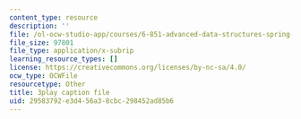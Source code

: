 ```yaml
---
content_type: resource
description: ''
file: /ol-ocw-studio-app/courses/6-851-advanced-data-structures-spring-2012/29583792e3d456a38cbc298452ad85b6_Yarwp7TNTL4.vtt
file_size: 97801
file_type: application/x-subrip
learning_resource_types: []
license: https://creativecommons.org/licenses/by-nc-sa/4.0/
ocw_type: OCWFile
resourcetype: Other
title: 3play caption file
uid: 29583792-e3d4-56a3-8cbc-298452ad85b6
---
```

